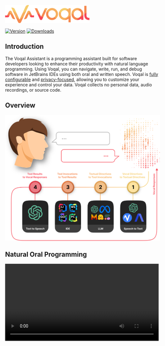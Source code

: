 <img src='.github/media/logo-horizontal-text.svg' width='275'>

[![Version](https://img.shields.io/jetbrains/plugin/v/23086-voqal-assistant.svg)](https://plugins.jetbrains.com/plugin/23086-voqal-assistant)
[![Downloads](https://img.shields.io/jetbrains/plugin/d/23086-voqal-assistant.svg)](https://plugins.jetbrains.com/plugin/23086-voqal-assistant)

## Introduction

<!-- Plugin description -->

The Voqal Assistant is a programming assistant built for software developers looking to enhance their productivity with
natural language programming. Using Voqal, you can navigate, write, run, and debug software in JetBrains IDEs using both
oral and written speech. Voqal is [fully configurable](https://docs.voqal.dev/prompting/overview)
and [privacy-focused](https://docs.voqal.dev/privacy), allowing you to customize your experience and control your
data. Voqal collects no personal data, audio recordings, or source code.

<!-- Plugin description end -->

## Overview

<img src='.github/media/fully_configurable.svg' width='600'>

## Natural Oral Programming

<video src="https://github.com/voqal/voqal/assets/150201955/43b6dc68-e691-400c-81f2-0fb28c90fceb" width="500" />

## Natural Written Programming

<video src="https://github.com/voqal/voqal/assets/150201955/43b6dc68-e691-400c-81f2-0fb28c90fceb" width="500" />

